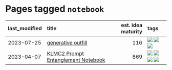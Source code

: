 # Pages tagged `notebook`

|last_modified|title|est. idea maturity|tags
|:---|:---|---:|:---|
|2023-07-25|[generative outfill](../generative_outfill.md)|116|[![](https://img.shields.io/badge/tag-art-b5ec2c)](../tags/art.md) [![](https://img.shields.io/badge/tag-notebook-8b3cb7)](../tags/notebook.md) [![](https://img.shields.io/badge/tag-tooling-76bb24)](../tags/tooling.md)|
|2023-04-07|[KLMC2 Prompt Entanglement Notebook](../klmc2-prompt-entanglement.md)|869|[![](https://img.shields.io/badge/tag-completed-d548d8)](../tags/completed.md) [![](https://img.shields.io/badge/tag-notebook-8b3cb7)](../tags/notebook.md) [![](https://img.shields.io/badge/tag-prompting-b25b5)](../tags/prompting.md) [![](https://img.shields.io/badge/tag-tooling-76bb24)](../tags/tooling.md)|